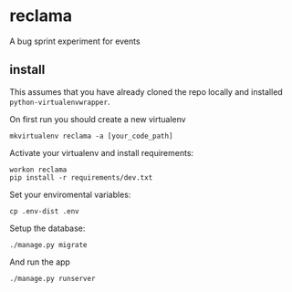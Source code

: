 # reclama

A bug sprint experiment for events

## install

This assumes that you have already cloned the repo locally and installed `python-virtualenvwrapper`.

On first run you should create a new virtualenv

`mkvirtualenv reclama -a [your_code_path]`

Activate your virtualenv and install requirements:

```
workon reclama
pip install -r requirements/dev.txt
```

Set your enviromental variables:

`cp .env-dist .env`

Setup the database:

`./manage.py migrate`

And run the app

`./manage.py runserver`
